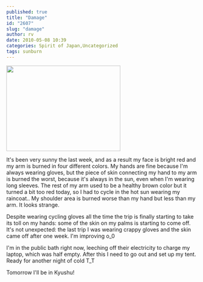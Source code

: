 ```yaml
---
published: true
title: "Damage"
id: "2607"
slug: "damage"
author: rv
date: 2010-05-08 10:39
categories: Spirit of Japan,Uncategorized
tags: sunburn
---
```

<a href="https://s3.amazonaws.com/cfwblog/uploads/2010/05/img_2803.jpg"><img class="aligncenter size-medium wp-image-2608" title="IMG_2803" src="https://s3.amazonaws.com/cfwblog/uploads/2010/05/img_2803.jpg?w=300" alt="" width="300" height="225" /></a>

It's been very sunny the last week, and as a result my face is bright red and my arm is burned in four different colors. My hands are fine because I'm always wearing gloves, but the piece of skin connecting my hand to my arm is burned the worst, because it's always in the sun, even when I'm wearing long sleeves. The rest of my arm used to be a healthy brown color but it turned a bit too red today, so I had to cycle in the hot sun wearing my raincoat.. My shoulder area is burned worse than my hand but less than my arm. It looks strange.

Despite wearing cycling gloves all the time the trip is finally starting to take its toll on my hands: some of the skin on my palms is starting to come off. It's not unexpected: the last trip I was wearing crappy gloves and the skin came off after one week. I'm improving o_0

I'm in the public bath right now, leeching off their electricity to charge my laptop, which was half empty. After this I need to go out and set up my tent. Ready for another night of cold T_T

Tomorrow I'll be in Kyushu!